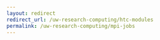 ```yaml
---
layout: redirect
redirect_url: /uw-research-computing/htc-modules
permalink: /uw-research-computing/mpi-jobs
---
```

